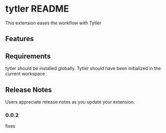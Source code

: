 # tytler README

This extension eases the workflow with Tytler

## Features

## Requirements

tytler should be installed globally. Tytler should have been initialized in the current workspace

## Release Notes

Users appreciate release notes as you update your extension.

### 0.0.2

fixes
